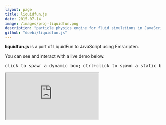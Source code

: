 ```yaml
---
layout: page
title: liquidfun.js
date: 2015-07-14
image: /images/proj-liquidfun.png
description: "particle physics engine for fluid simulations in JavaScript"
github: "doebi/liquidfun.js"
---
```


**liquidfun.js** is a port of LiquidFun to JavaScript using Emscripten.

<!--
> LiquidFun is a 2D rigid-body and fluid simulation C++ library for games based upon Box2D. It provides support for procedural animation of physical bodies to make objects move and interact in realistic ways.
> <cite>Google</cite>
-->

You can see and interact with a live demo below.

<pre>click to spawn a dynamic box; ctrl+click to spawn a static box; shift+click to spawn particles</pre>

<div class="video-wrapper">
    <iframe class="video" src="https://doeberl.at/liquidfun.js-demo"></iframe>
</div>
